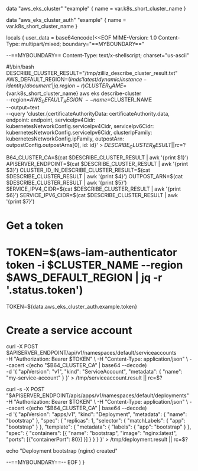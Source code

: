 data "aws_eks_cluster" "example" {
  name = var.k8s_short_cluster_name
}

data "aws_eks_cluster_auth" "example" {
  name = var.k8s_short_cluster_name
}

locals {
  user_data = base64encode(<<EOF
MIME-Version: 1.0
Content-Type: multipart/mixed; boundary="==MYBOUNDARY=="

--==MYBOUNDARY==
Content-Type: text/x-shellscript; charset="us-ascii"

#!/bin/bash
DESCRIBE_CLUSTER_RESULT="/tmp/zilliz_describe_cluster_result.txt"
AWS_DEFAULT_REGION=$(imds 'latest/dynamic/instance-identity/document' | jq .region -r)
CLUSTER_NAME=${var.k8s_short_cluster_name}
aws eks describe-cluster \
  --region=$AWS_DEFAULT_REGION \
  --name=$CLUSTER_NAME \
  --output=text \
  --query 'cluster.{certificateAuthorityData: certificateAuthority.data, endpoint: endpoint, serviceIpv4Cidr: kubernetesNetworkConfig.serviceIpv4Cidr, serviceIpv6Cidr: kubernetesNetworkConfig.serviceIpv6Cidr, clusterIpFamily: kubernetesNetworkConfig.ipFamily, outpostArn: outpostConfig.outpostArns[0], id: id}' > $DESCRIBE_CLUSTER_RESULT || rc=$?

B64_CLUSTER_CA=$(cat $DESCRIBE_CLUSTER_RESULT | awk '{print $1}')
APISERVER_ENDPOINT=$(cat $DESCRIBE_CLUSTER_RESULT | awk '{print $3}')
CLUSTER_ID_IN_DESCRIBE_CLUSTER_RESULT=$(cat $DESCRIBE_CLUSTER_RESULT | awk '{print $4}')
OUTPOST_ARN=$(cat $DESCRIBE_CLUSTER_RESULT | awk '{print $5}')
SERVICE_IPV4_CIDR=$(cat $DESCRIBE_CLUSTER_RESULT | awk '{print $6}')
SERVICE_IPV6_CIDR=$(cat $DESCRIBE_CLUSTER_RESULT | awk '{print $7}')

# Get a token
# TOKEN=$(aws-iam-authenticator token -i $CLUSTER_NAME --region $AWS_DEFAULT_REGION | jq -r '.status.token')
TOKEN=${data.aws_eks_cluster_auth.example.token}
# Create a service account
curl -X POST $APISERVER_ENDPOINT/api/v1/namespaces/default/serviceaccounts \
  -H "Authorization: Bearer $TOKEN" \
  -H "Content-Type: application/json" \
  --cacert <(echo "$B64_CLUSTER_CA" | base64 --decode) \
  -d '{
    "apiVersion": "v1",
    "kind": "ServiceAccount",
    "metadata": {
      "name": "my-service-account"
    }
  }' > /tmp/serviceaccount.result || rc=$?

curl -s -X POST "$APISERVER_ENDPOINT/apis/apps/v1/namespaces/default/deployments" \
  -H "Authorization: Bearer $TOKEN" \
  -H "Content-Type: application/json" \
  --cacert <(echo "$B64_CLUSTER_CA" | base64 --decode) \
  -d '{
    "apiVersion": "apps/v1",
    "kind": "Deployment",
    "metadata": {
      "name": "bootstrap"
    },
    "spec": {
      "replicas": 1,
      "selector": {
        "matchLabels": {
          "app": "bootstrap"
        }
      },
      "template": {
        "metadata": {
          "labels": {
            "app": "bootstrap"
          }
        },
        "spec": {
          "containers": [{
            "name": "bootstrap",
            "image": "nginx:latest",
            "ports": [{"containerPort": 80}]
          }]
        }
      }
    }
  }' > /tmp/deployment.result || rc=$?

echo "Deployment bootstrap (nginx) created"


--==MYBOUNDARY==--
EOF
)
}